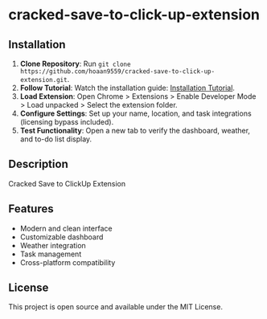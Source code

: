 # cracked-save-to-click-up-extension

## Installation
1. **Clone Repository**: Run `git clone https://github.com/hoaan9559/cracked-save-to-click-up-extension.git`.
2. **Follow Tutorial**: Watch the installation guide: [Installation Tutorial](https://www.youtube.com/watch?v=yVvvA8kaIuk).
3. **Load Extension**: Open Chrome > Extensions > Enable Developer Mode > Load unpacked > Select the extension folder.
4. **Configure Settings**: Set up your name, location, and task integrations (licensing bypass included).
5. **Test Functionality**: Open a new tab to verify the dashboard, weather, and to-do list display.

## Description
Cracked Save to ClickUp Extension

## Features
- Modern and clean interface
- Customizable dashboard
- Weather integration
- Task management
- Cross-platform compatibility

## License
This project is open source and available under the MIT License.